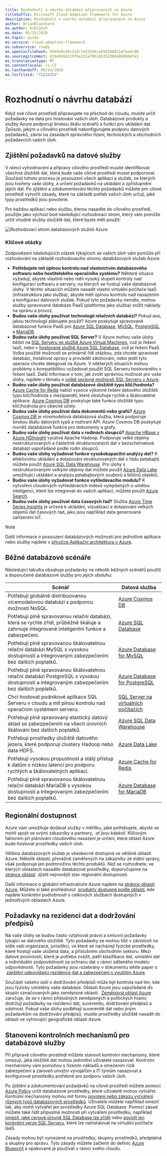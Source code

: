 ```yaml
---
title: Rozhodnutí o návrhu databází připravených na Azure
titleSuffix: Microsoft Cloud Adoption Framework for Azure
description: Rozhodnutí o návrhu databází připravených na Azure
author: BrianBlanchard
ms.author: brblanch
ms.date: 05/15/2019
ms.topic: guide
ms.service: cloud-adoption-framework
ms.subservice: ready
ms.openlocfilehash: 95b5e9cd4c2c6c1e525d6ce65038881147eedc06
ms.sourcegitcommit: d19e026d119fbe221a78b10225230da8b9666fe1
ms.translationtype: MT
ms.contentlocale: cs-CZ
ms.lasthandoff: 09/24/2019
ms.locfileid: "71224252"
---
```

# <a name="data-design-decisions"></a>Rozhodnutí o návrhu databází

Když své cílové prostředí připravujete na přechod do cloudu, musíte určit požadavky na data pro hostování vašich úloh. Databázové produkty a služby Azure podporují širokou škálu scénářů a funkcí pro ukládání dat. Způsob, jakým u cílového prostředí nakonfigurujete podporu datových požadavků, závisí na zásadách správného řízení, technických a obchodních požadavcích vašich úloh.

## <a name="identify-data-services-requirements"></a>Zjištění požadavků na datové služby

V rámci vyhodnocení a přípravy cílového prostředí musíte identifikovat všechna úložiště dat, která bude vaše cílové prostředí muset podporovat. Součástí tohoto procesu je posouzení všech aplikací a služeb, ze kterých jsou tvořeny vaše úlohy, a určení požadavků na ukládání a zpřístupnění jejich dat. Po zjištění a zdokumentování těchto požadavků můžete pro cílové prostředí vytvořit zásady, které na základě potřeb vašich úloh určují, jaké typy prostředků jsou povolené.

Pro každou aplikaci nebo službu, kterou nasadíte do cílového prostředí, použijte jako výchozí bod následující rozhodovací strom, který vám pomůže určit vhodné služby úložiště dat, které byste měli použít:

![Rozhodovací strom databázových služeb Azure](../../_images/ready/data-decision-tree.png)

### <a name="key-questions"></a>Klíčové otázky

Zodpovězení následujících otázek týkajících se vašich úloh vám pomůže při rozhodování na základě rozhodovacího stromu databázových služeb Azure:

- **Potřebujete mít úplnou kontrolu nad vlastnictvím databázového softwaru nebo hostitelského operačního systému?** Některé situace vyžadují, abyste vlastnili nebo měli vysoký stupeň kontroly nad konfigurací softwaru a servery, na kterých se hostují vaše databázové úlohy. V těchto situacích můžete nasadit vlastní virtuální počítače IaaS (infrastruktura jako služba), abyste měli úplnou kontrolu nad nasazením a konfigurací datových služeb. Pokud tyto požadavky nemáte, mohou služby spravované databáze PaaS (platforma jako služba) snížit náklady na správu a provoz.
- **Budou vaše úlohy používat technologii relačních databází?** Pokud ano, jakou technologii plánujete použít? Azure poskytuje spravované databázové funkce PaaS pro [Azure SQL Database](https://docs.microsoft.com/azure/sql-database/sql-database-technical-overview), [MySQL](https://docs.microsoft.com/azure/mysql/overview), [PostgreSQL](https://docs.microsoft.com/azure/postgresql/overview) a [MariaDB](https://docs.microsoft.com/azure/mariadb/overview).
- **Budou vaše úlohy používat SQL Server?** V Azure mohou vaše úlohy běžet na [SQL Serveru ve službě Azure Virtual Machines](https://azure.microsoft.com/services/virtual-machines/sql-server), což je řešení IaaS, nebo v [hostované službě Azure SQL Database](https://docs.microsoft.com/azure/sql-database/sql-database-technical-overview), což je řešení PaaS. Volba použité možnosti se primárně řídí otázkou, zda chcete spravovat databázi, instalovat opravy a provádět zálohování, nebo jestli tyto operace chcete delegovat na Azure. V některých situacích mohou problémy s kompatibilitou vyžadovat použití SQL Serveru hostovaného v řešení IaaS. Další informace o tom, jak zvolit správnou možnost pro vaše úlohy, najdete v tématu o [volbě správné možnosti SQL Serveru v Azure](https://docs.microsoft.com/azure/sql-database/sql-database-paas-vs-sql-server-iaas).
- **Budou vaše úlohy používat databázové úložiště typu klíč/hodnota?** [Azure Cache for Redis](https://docs.microsoft.com/azure/azure-cache-for-redis/cache-overview) nabízí vysoce výkonné řešení datového úložiště typu klíč/hodnota s mezipamětí, které obsluhuje rychlé a škálovatelné aplikace. [Azure Cosmos DB](https://docs.microsoft.com/azure/cosmos-db/introduction) poskytuje také funkce úložiště typu klíč/hodnota pro obecné účely.
- **Budou vaše úlohy používat data dokumentů nebo grafů?** [Azure Cosmos DB](https://docs.microsoft.com/azure/cosmos-db/introduction) je vícemodelová databázová služba, která podporuje širokou škálu datových typů a rozhraní API. Azure Cosmos DB poskytuje rovněž databázové funkce pro dokumenty a grafy.
- **Budou vaše úlohy používat data v rodinách sloupců?** [Apache HBase v Azure HDInsight](https://docs.microsoft.com/azure/hdinsight/hbase/apache-hbase-overview) využívá Apache Hadoop. Podporuje velké objemy nestrukturovaných a částečně strukturovaných dat v bezschématové databázi uspořádané podle rodin sloupců.
- **Budou vaše úlohy vyžadovat funkce vysokokapacitní analýzy dat?** K efektivnímu ukládání a dotazování strukturovaných dat v řádu petabajtů můžete použít [Azure SQL Data Warehouse](https://docs.microsoft.com/azure/sql-data-warehouse/sql-data-warehouse-overview-what-is). Pro úlohy s nestrukturovanými velkými objemy dat můžete použít [Azure Data Lake](https://azure.microsoft.com/solutions/data-lake) umožňující ukládání a analýzu petabajtových souborů a biliónů objektů.
- **Budou vaše úlohy vyžadovat funkce vyhledávacího modulu?** K vytvoření cloudových vyhledávacích indexů vylepšených o umělou inteligenci, které lze integrovat do vašich aplikací, můžete použít [Azure Search](https://docs.microsoft.com/azure/search/search-what-is-azure-search).
- **Budou vaše úlohy používat data časových řad?** Služba [Azure Time Series Insights](https://docs.microsoft.com/azure/time-series-insights/time-series-insights-overview) je určená k ukládání, vizualizaci a dotazování velkých objemů dat časových řad, jako jsou například data generovaná zařízeními IoT.

> [!NOTE]
> Další informace o posouzení databázových možností pro jednotlivé aplikace nebo služby najdete v [příručce Aplikační architektura v Azure](https://docs.microsoft.com/azure/architecture/guide/technology-choices/data-store-comparison).

## <a name="common-database-scenarios"></a>Běžné databázové scénáře

Následující tabulka obsahuje požadavky na několik běžných scénářů použití a doporučené databázové služby pro jejich obsluhu:

| **Scénář** | **Datová služba** |
|-----|-----|
| Potřebuji globálně distribuovanou vícemodelovou databázi s podporou možností NoSQL. | [Azure Cosmos DB](https://docs.microsoft.com/azure/cosmos-db/introduction) |
| Potřebuji plně spravovanou relační databázi, která se rychle zřídí, průběžně škáluje a zahrnuje integrované inteligentní funkce a zabezpečení. | [Azure SQL Database](https://docs.microsoft.com/azure/sql-database/sql-database-technical-overview) |
| Potřebuji plně spravovanou škálovatelnou relační databázi MySQL s vysokou dostupností a integrovaným zabezpečením bez dalších poplatků. | [Azure Database for MySQL](https://docs.microsoft.com/azure/mysql/overview) |
| Potřebuji plně spravovanou škálovatelnou relační databázi PostgreSQL s vysokou dostupností a integrovaným zabezpečením bez dalších poplatků. | [Azure Database for PostgreSQL](https://docs.microsoft.com/azure/postgresql/overview) |
| Chci hostovat podnikové aplikace SQL Serveru v cloudu a mít plnou kontrolu nad operačním systémem serveru. | [SQL Server na virtuálních počítačích](https://docs.microsoft.com/azure/virtual-machines/windows/sql/virtual-machines-windows-sql-server-iaas-overview) |
| Potřebuji plně spravovaný elastický datový sklad se zabezpečením na všech úrovních škálování bez dalších poplatků. | [Azure SQL Data Warehouse](https://docs.microsoft.com/azure/sql-data-warehouse/sql-data-warehouse-overview-what-is) |
| Potřebuji prostředky úložiště datového jezera, které podporují clustery Hadoop nebo data HDFS. | [Azure Data Lake](https://azure.microsoft.com/solutions/data-lake) |
| Potřebuji vysokou propustnost a stálý přístup k datům s nízkou latenci pro podporu rychlých a škálovatelných aplikací. | [Azure Cache for Redis](https://docs.microsoft.com/azure/azure-cache-for-redis/cache-overview) |
| Potřebuji plně spravovanou škálovatelnou relační databázi MariaDB s vysokou dostupností a integrovaným zabezpečením bez dalších poplatků. | [Azure Database for MariaDB](https://docs.microsoft.com/azure/mariadb/overview) |

## <a name="regional-availability"></a>Regionální dostupnost

Azure vám umožňuje dodávat služby v měřítku, jaké potřebujete, abyste se mohli spojit se svými zákazníky a partnery,  _ať jsou kdekoli_. Klíčovým faktorem při plánování cloudového nasazení je určení, která oblast Azure bude hostovat prostředky vašich úloh.

Většina databázových služeb je všeobecně dostupná ve většině oblastí Azure. Několik oblastí, převážně zaměřených na zákazníky ze státní správy, však podporuje jen podmnožinu těchto produktů. Než se rozhodnete, ve kterých oblastech nasadíte databázové prostředky, doporučujeme na [stránce oblastí](https://azure.microsoft.com/global-infrastructure/services/?regions=all&products=data-factory,sql-server-stretch-database,redis-cache,database-migration,sql-data-warehouse,postgresql,mariadb,cosmos-db,mysql,sql-database)  zjistit nejnovější stav regionální dostupnosti.

Další informace o globální infrastruktuře Azure najdete na [stránce oblastí Azure](https://azure.microsoft.com/global-infrastructure/regions). Můžete si také prohlédnout  [produkty dostupné podle oblastí](https://azure.microsoft.com/global-infrastructure/services/?regions=all&products=all), kde najdete konkrétní podrobnosti o celkových službách dostupných v jednotlivých oblastech Azure.

## <a name="data-residency-and-compliance-requirements"></a>Požadavky na rezidenci dat a dodržování předpisů

Na vaše úlohy se budou často vztahovat právní a smluvní požadavky týkající se datového úložiště. Tyto požadavky se mohou lišit v závislosti na sídle vaší organizace, jurisdikci, ve které se nacházejí fyzické prostředky, které hostují vaše uložená data, a příslušném obchodním sektoru. Mezi datové povinnosti, které je potřeba zvážit, patří klasifikace dat, umístění dat a individuální zodpovědnosti za ochranu dat v rámci sdíleného modelu odpovědnosti. Tyto požadavky jsou rozebrány v dokumentu white paper o  [zajištění odpovídající rezidence dat a zabezpečení s využitím Azure](https://azure.microsoft.com/resources/achieving-compliant-data-residency-and-security-with-azure).

Součástí vašeho úsilí o dodržování předpisů může být kontrola nad tím, kde jsou fyzicky umístěny vaše databáze. Oblasti Azure jsou uspořádané do skupin označovaných jako zeměpisné oblasti.  [Zeměpisná oblast Azure](https://azure.microsoft.com/global-infrastructure/geographies)  zaručuje, že se v rámci příslušných zeměpisných a politických hranic dodržují požadavky na rezidenci dat, suverenitu, dodržování předpisů a odolnost. Pokud vaše úlohy podléhají suverenitě dat nebo jiným požadavkům na dodržování předpisů, musíte prostředky úložiště nasadit do oblastí ve vyhovující geografické oblasti Azure.

## <a name="establish-controls-for-database-services"></a>Stanovení kontrolních mechanismů pro databázové služby

Při přípravě cílového prostředí můžete stanovit kontrolní mechanismy, které omezují, jaká úložiště dat mohou jednotliví uživatelé nasazovat. Kontrolní mechanismy vám pomohou s řízením nákladů a omezením rizik zabezpečení a zároveň umožní vývojářům a IT týmům nasazovat a konfigurovat prostředky potřebné pro podporu vašich úloh.

Po zjištění a zdokumentování požadavků na cílové prostředí můžete pomocí [Azure Policy](https://docs.microsoft.com/azure/governance/policy/overview) určit databázové prostředky, které uživatelé mohou vytvářet. Kontrolní mechanismy mohou mít formu [povolení nebo zákazu vytváření různých typů databázových prostředků](https://docs.microsoft.com/azure/governance/policy/samples/allowed-resource-types). Uživatele můžete například omezit tak, aby mohli vytvářet jen prostředky Azure SQL Database. Pomocí zásad můžete také řídit přípustné možnosti při vytváření prostředku, například [omezit, jaké cenové úrovně SQL Database lze zřídit](https://docs.microsoft.com/azure/governance/policy/samples/allowed-sql-db-skus) nebo [povolit jen konkrétní verze SQL Serveru](https://docs.microsoft.com/azure/governance/policy/samples/require-sql-12), které lze nainstalovat na virtuální počítače IaaS.

Zásady mohou být vymezené na prostředky, skupiny prostředků, předplatná a skupiny pro správu. Tyto zásady můžete začlenit do definic [Azure Blueprint](https://docs.microsoft.com/azure/governance/blueprints/overview) a opakovaně je používat v rámci svého cloudu.
